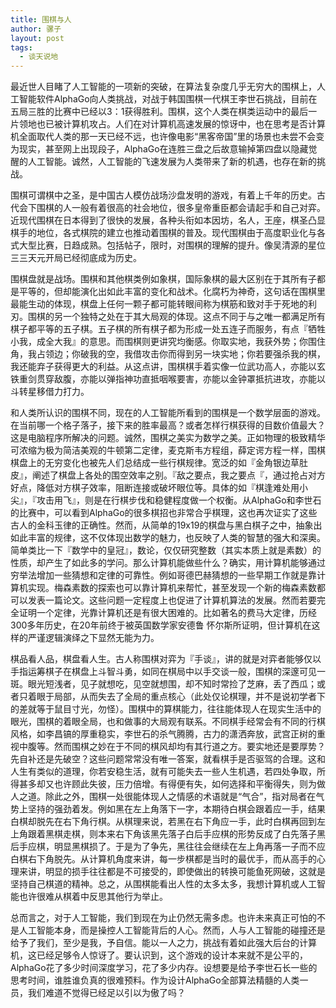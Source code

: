 ```yaml
---
title: 围棋与人
author: 骡子
layout: post
tags:
  - 谈天说地
---
```


最近世人目睹了人工智能的一项新的突破，在算法复杂度几乎无穷大的围棋上，人工智能软件AlphaGo向人类挑战，对战于韩国围棋一代棋王李世石挑战，目前在五局三胜的比赛中已经以3：1获得胜利。围棋，这个人类在棋类运动中的最后一片领地也已被计算机攻占。人们在对计算机高速发展的惊讶中，也在思考是否计算机全面取代人类的那一天已经不远，也许像电影“黑客帝国”里的场景也未尝不会变为现实，甚至网上出现段子，AlphaGo在连胜三盘之后故意输掉第四盘以隐藏觉醒的人工智能。诚然，人工智能的飞速发展为人类带来了新的机遇，也存在新的挑战。

围棋可谓棋中之圣，是中国古人模仿战场沙盘发明的游戏，有着上千年的历史。古代会下围棋的人一般有着很高的社会地位，很多皇帝重臣都会请起手和自己对弈。近现代围棋在日本得到了很快的发展，各种头衔如本因坊，名人，王座，棋圣凸显棋手的地位，各式棋院的建立也推动着围棋的普及。现代围棋由于高度职业化与各式大型比赛，日趋成熟。包括帖子，限时，对围棋的理解的提升。像吴清源的星位三三天元开局已经彻底成为历史。

围棋盘就是战场。围棋和其他棋类例如象棋，国际象棋的最大区别在于其所有子都是平等的，但却能演化出如此丰富的变化和战术。化腐朽为神奇，这句话在围棋里最能生动的体现，棋盘上任何一颗子都可能转眼间称为棋筋和致对手于死地的利刃。围棋的另一个独特之处在于其大局观的体现。这点不同于与之唯一都满足所有棋子都平等的五子棋。五子棋的所有棋子都为形成一处五连子而服务，有点『牺牲小我，成全大我』的意思。而围棋则更讲究均衡感。你取实地，我获外势；你围住角，我占领边；你破我的空，我借攻击你而得到另一块实地；你若要强杀我的棋，我还能弃子获得更大的利益。从这点讲，围棋棋手着实像一位武功高人，亦能以玄铁重剑贯穿敌腹，亦能以弹指神功直抵咽喉要害，亦能以金钟罩抵抗进攻，亦能以斗转星移借力打力。

和人类所认识的围棋不同，现在的人工智能所看到的围棋是一个数学层面的游戏。在当前哪一个格子落子，接下来的胜率最高？或者怎样行棋获得的目数价值最大？这是电脑程序所解决的问题。诚然，围棋之美实为数学之美。正如物理的极致精华可浓缩为极为简洁美观的牛顿第二定律，麦克斯韦方程组，薛定谔方程一样，围棋棋盘上的无穷变化也被先人们总结成一些行棋规律。宽泛的如『金角银边草肚皮』，阐述了棋盘上各处的围空效率之别。『敌之要点，我之要点『，通过抢占对方好点，降低对方棋子效率，阻断连接或破坏眼位等。具体的如『棋逢难处用小尖』，『攻击用飞』，则是在行棋步伐和稳健程度做一个权衡。从AlphaGo和李世石的比赛中，可以看到AlphaGo的很多棋招也非常合乎棋理，这也再次证实了这些古人的金科玉律的正确性。然而，从简单的19x19的棋盘与黑白棋子之中，抽象出如此丰富的规律，这不仅体现出数学的魅力，也反映了人类的智慧的强大和深奥。简单类比一下『数学中的皇冠』，数论，仅仅研究整数（其实本质上就是素数）的性质，却产生了如此多的学问。那么计算机能做些什么？确实，用计算机能够通过穷举法增加一些猜想和定律的可靠性。例如哥德巴赫猜想的一些早期工作就是靠计算机实现。梅森素数的探索也可以靠计算机来帮忙，甚至发现一个新的梅森素数都可以发表一篇论文。这些问题一定程度上也促进了计算机算法的发展。然而若要完全证明一个定律，光靠计算机还是有很大困难的。比如著名的费马大定律，历经300多年历史，在20年前终于被英国数学家安德鲁 怀尔斯所证明，但计算机在这样的严谨逻辑演绎之下显然无能为力。

棋品看人品，棋盘看人生。古人称围棋对弈为『手谈』，讲的就是对弈者能够仅以手指运筹棋子在棋盘上斗智斗勇，如同在棋局中以手交谈一般，围棋的深邃可见一斑。眼光短浅者，见子就想吃，见空就想围，却不知时常捡了芝麻，丢了西瓜；或者只着眼于局部，从而失去了全局的重点核心（此处仅论棋理，并不是说初学者下的差就等于鼠目寸光，勿怪）。围棋中的算棋能力，往往能体现人在现实生活中的眼光，围棋的着眼全局，也和做事的大局观有联系。不同棋手经常会有不同的行棋风格，如李昌镐的厚重稳实，李世石的杀气腾腾，古力的潇洒奔放，武宫正树的重视中腹等。然而围棋之妙在于不同的棋风却均有其行道之方。要实地还是要厚势？先自补还是先破空？这些问题常常没有唯一答案，就看棋手是否驱驾的合理。这和人生有类似的道理，你若安稳生活，就有可能失去一些人生机遇，若四处争取，所得甚多却又也许顾此失彼，压力倍增。有得便有失，如何选择和平衡得失，则为做人之道。除此之外，围棋一处很能体现人之情感的术语就是“气合”，指对局者在气势上坚持的强劲着发。例如黑在左上角落下一字，本期待白棋会跟着应一手，结果白棋却脱先在右下角行棋。从棋理来说，若黑在右下角应一手，此时白棋再回到左上角跟着黑棋走棋，则本来右下角该黑先落子白后手应棋的形势反成了白先落子黑后手应棋，明显黑棋损了。于是为了争先，黑往往会继续在左上角再落一子而不应白棋右下角脱先。从计算机角度来讲，每一步棋都是当时的最优手，而从高手的心理来讲，明显的损手往往都是不可接受的，即使做出的转换可能鱼死网破，这就是坚持自己棋道的精神。总之，从围棋能看出人性的太多太多，我想计算机或人工智能也许很难从棋着中反思其他行为举止。

总而言之，对于人工智能，我们到现在为止仍然无需多虑。也许未来真正可怕的不是人工智能本身，而是操控人工智能背后的人心。然而，人与人工智能的碰撞还是给予了我们，至少是我，予自信。能以一人之力，挑战有着如此强大后台的计算机，这已经足够令人惊讶了。要认识到，这个游戏的设计本来就不是公平的，AlphaGo花了多少时间深度学习，花了多少内存。设想要是给予李世石长一些的思考时间，谁胜谁负真的很难预料。作为设计AlphaGo全部算法精髓的人类一员，我们难道不觉得已经足以引以为傲了吗？